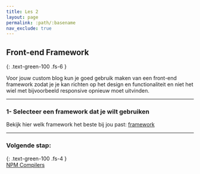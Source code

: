 ```yaml
---
title: Les 2
layout: page
permalink: :path/:basename
nav_exclude: true
---
```


## Front-end Framework
{: .text-green-100 .fs-6 }

Voor jouw custom blog kun je goed gebruik maken van een front-end framework zodat je je kan richten op het design en functionaliteit en niet het wiel met bijvoorbeeld responsive opnieuw moet uitvinden.   

---
### 1- Selecteer een framework dat je wilt gebruiken
Bekijk hier welk framework het beste bij jou past: [framework](frameworks)

---
### Volgende stap:
{: .text-green-100 .fs-4 }  
[NPM Compilers](compiler)

